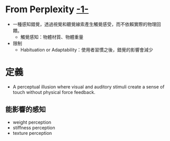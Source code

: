 # From Perplexity [-1-](https://www.perplexity.ai/search/what-is-pseudo-haptics-tU68gObqSnykUO4OYN1zlA)
- 一種感知錯覺，透過視覺和聽覺線索產生觸覺感受，而不依賴實際的物理回饋。
	- 觸覺感知：物體材質、物體重量
- 限制
	- Habituation or Adaptability：使用者習慣之後，錯覺的影響會減少
# 定義
- A perceptual illusion where visual and auditory stimuli create a sense of touch without physical force feedback.
## 能影響的感知
- weight perception
- stiffness perception
- texture perception